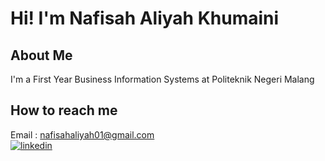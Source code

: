 
# Hi! I'm Nafisah Aliyah Khumaini

## About Me
I'm a First Year Business Information Systems at Politeknik Negeri Malang

## How to reach me
Email : nafisahaliyah01@gmail.com \
[![linkedin](https://img.shields.io/badge/linkedin-0A66C2?style=for-the-badge&logo=linkedin&logoColor=white)](https://www.linkedin.com/in/nafisah-aliyah-khumaini-497547268/)
